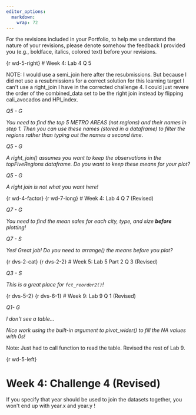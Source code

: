 ```yaml
---
editor_options: 
  markdown: 
    wrap: 72
---
```


For the revisions included in your Portfolio, to help me understand the
nature of your revisions, please denote somehow the feedback I provided
you (e.g., boldface, italics, colored text) before your revisions.

{r wd-5-right} \# Week 4: Lab 4 Q 5

NOTE: I would use a semi_join here after the resubmissions. But because
I did not use a resubmissions for a correct solution for this learning
target I can't use a right_join I have in the corrected challenge 4. I
could just revere the order of the combined_data set to be the right
join instead by flipping cali_avocados and HPI_index.

*Q5 - G*

*You need to find the top 5 METRO AREAS (not regions) and their names in
step 1. Then you can use these names (stored in a dataframe) to filter
the regions rather than typing out the names a second time.*

*Q5 - G*

*A right_join() assumes you want to keep the observations in the
topFiveRegions dataframe. Do you want to keep these means for your
plot?*

*Q5 - G*

*A right join is not what you want here!*

{r wd-4-factor} {r wd-7-long} \# Week 4: Lab 4 Q 7 (Revised)

*Q7 - G*

*You need to find the mean sales for each city, type, and size
**before** plotting!*

*Q7 - S*

*Yes! Great job! Do you need to arrange() the means before you plot?*

{r dvs-2-cat} {r dvs-2-2} \# Week 5: Lab 5 Part 2 Q 3 (Revised)

*Q3 - S*

*This is a great place for `fct_reorder2()`!*

{r dvs-5-2} {r dvs-6-1} \# Week 9: Lab 9 Q 1 (Revised)

*Q1- G*

*I don't see a table...*

*Nice work using the built-in argument to pivot_wider() to fill the NA
values with 0s!*

Note: Just had to call function to read the table. Revised the rest of
Lab 9.

{r wd-5-left}
# Week 4: Challenge 4 (Revised)

If you specify that year should be used to join the datasets together, you won't end up with year.x and year.y !
